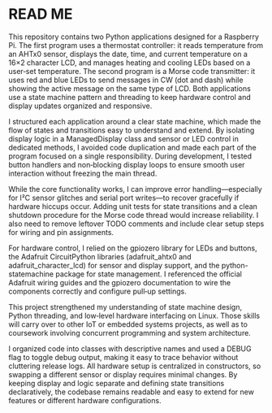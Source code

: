 # READ ME

This repository contains two Python applications designed for a Raspberry Pi. The first program uses a thermostat controller: it reads temperature from an AHTx0 sensor, displays the date, time, and current temperature on a 16×2 character LCD, and manages heating and cooling LEDs based on a user‑set temperature. The second program is a Morse code transmitter: it uses red and blue LEDs to send messages in CW (dot and dash) while showing the active message on the same type of LCD. Both applications use a state machine pattern and threading to keep hardware control and display updates organized and responsive.

I structured each application around a clear state machine, which made the flow of states and transitions easy to understand and extend. By isolating display logic in a ManagedDisplay class and sensor or LED control in dedicated methods, I avoided code duplication and made each part of the program focused on a single responsibility. During development, I tested button handlers and non‑blocking display loops to ensure smooth user interaction without freezing the main thread.

While the core functionality works, I can improve error handling—especially for I²C sensor glitches and serial port writes—to recover gracefully if hardware hiccups occur. Adding unit tests for state transitions and a clean shutdown procedure for the Morse code thread would increase reliability. I also need to remove leftover TODO comments and include clear setup steps for wiring and pin assignments.

For hardware control, I relied on the gpiozero library for LEDs and buttons, the Adafruit CircuitPython libraries (adafruit_ahtx0 and adafruit_character_lcd) for sensor and display support, and the python-statemachine package for state management. I referenced the official Adafruit wiring guides and the gpiozero documentation to wire the components correctly and configure pull‑up settings.

This project strengthened my understanding of state machine design, Python threading, and low‑level hardware interfacing on Linux. Those skills will carry over to other IoT or embedded systems projects, as well as to coursework involving concurrent programming and system architecture.

I organized code into classes with descriptive names and used a DEBUG flag to toggle debug output, making it easy to trace behavior without cluttering release logs. All hardware setup is centralized in constructors, so swapping a different sensor or display requires minimal changes. By keeping display and logic separate and defining state transitions declaratively, the codebase remains readable and easy to extend for new features or different hardware configurations.
